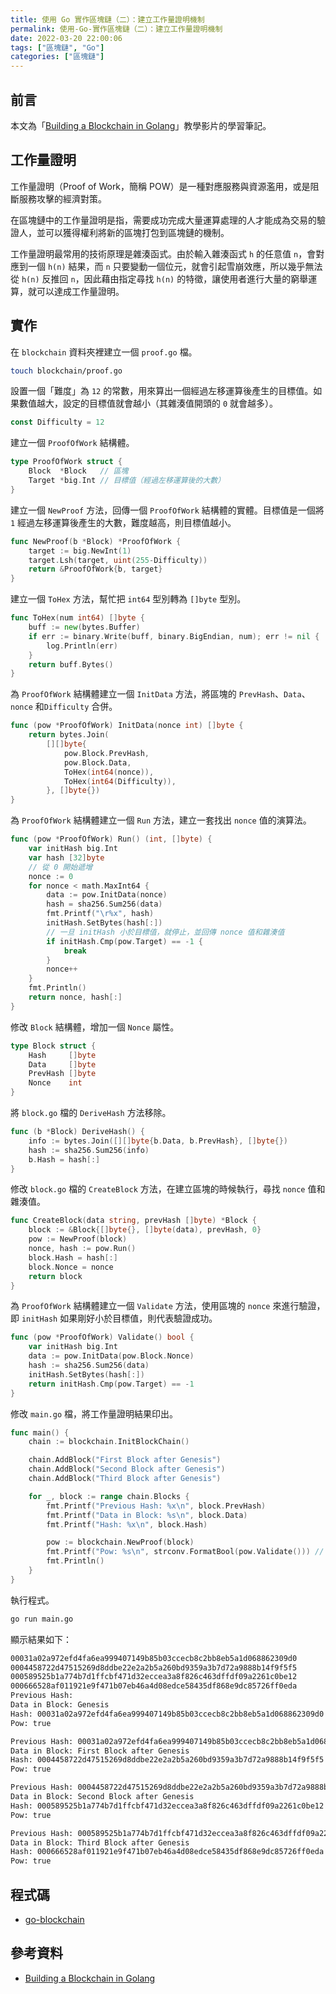 ```yaml
---
title: 使用 Go 實作區塊鏈（二）：建立工作量證明機制
permalink: 使用-Go-實作區塊鏈（二）：建立工作量證明機制
date: 2022-03-20 22:00:06
tags: ["區塊鏈", "Go"]
categories: ["區塊鏈"]
---
```


## 前言

本文為「[Building a Blockchain in Golang]((https://youtu.be/mYlHT9bB6OE))」教學影片的學習筆記。

## 工作量證明

工作量證明（Proof of Work，簡稱 POW）是一種對應服務與資源濫用，或是阻斷服務攻擊的經濟對策。

在區塊鏈中的工作量證明是指，需要成功完成大量運算處理的人才能成為交易的驗證人，並可以獲得權利將新的區塊打包到區塊鏈的機制。

工作量證明最常用的技術原理是雜湊函式。由於輸入雜湊函式 `h` 的任意值 `n`，會對應到一個 `h(n)` 結果，而 `n` 只要變動一個位元，就會引起雪崩效應，所以幾乎無法從 `h(n)` 反推回 `n`，因此藉由指定尋找 `h(n)` 的特徵，讓使用者進行大量的窮舉運算，就可以達成工作量證明。

## 實作

在 `blockchain` 資料夾裡建立一個 `proof.go` 檔。

```BASH
touch blockchain/proof.go
```

設置一個「難度」為 `12` 的常數，用來算出一個經過左移運算後產生的目標值。如果數值越大，設定的目標值就會越小（其雜湊值開頭的 `0` 就會越多）。

```GO
const Difficulty = 12
```

建立一個 `ProofOfWork` 結構體。

```GO
type ProofOfWork struct {
	Block  *Block   // 區塊
	Target *big.Int // 目標值（經過左移運算後的大數）
}
```

建立一個 `NewProof` 方法，回傳一個 `ProofOfWork` 結構體的實體。目標值是一個將 `1` 經過左移運算後產生的大數，難度越高，則目標值越小。

```GO
func NewProof(b *Block) *ProofOfWork {
	target := big.NewInt(1)
	target.Lsh(target, uint(255-Difficulty))
	return &ProofOfWork{b, target}
}
```

建立一個 `ToHex` 方法，幫忙把 `int64` 型別轉為 `[]byte` 型別。

```GO
func ToHex(num int64) []byte {
	buff := new(bytes.Buffer)
	if err := binary.Write(buff, binary.BigEndian, num); err != nil {
		log.Println(err)
	}
	return buff.Bytes()
}
```

為 `ProofOfWork` 結構體建立一個 `InitData` 方法，將區塊的 `PrevHash`、`Data`、`nonce` 和`Difficulty` 合併。

```GO
func (pow *ProofOfWork) InitData(nonce int) []byte {
	return bytes.Join(
		[][]byte{
			pow.Block.PrevHash,
			pow.Block.Data,
			ToHex(int64(nonce)),
			ToHex(int64(Difficulty)),
		}, []byte{})
}
```

為 `ProofOfWork` 結構體建立一個 `Run` 方法，建立一套找出 `nonce` 值的演算法。

```GO
func (pow *ProofOfWork) Run() (int, []byte) {
	var initHash big.Int
	var hash [32]byte
	// 從 0 開始遞增
	nonce := 0
	for nonce < math.MaxInt64 {
		data := pow.InitData(nonce)
		hash = sha256.Sum256(data)
		fmt.Printf("\r%x", hash)
		initHash.SetBytes(hash[:])
		// 一旦 initHash 小於目標值，就停止，並回傳 nonce 值和雜湊值
		if initHash.Cmp(pow.Target) == -1 {
			break
		}
		nonce++
	}
	fmt.Println()
	return nonce, hash[:]
}
```

修改 `Block` 結構體，增加一個 `Nonce` 屬性。

```GO
type Block struct {
	Hash     []byte
	Data     []byte
	PrevHash []byte
	Nonce    int
}
```

將 `block.go` 檔的 `DeriveHash` 方法移除。

```GO
func (b *Block) DeriveHash() {
	info := bytes.Join([][]byte{b.Data, b.PrevHash}, []byte{})
	hash := sha256.Sum256(info)
	b.Hash = hash[:]
}
```

修改 `block.go` 檔的  `CreateBlock` 方法，在建立區塊的時候執行，尋找 `nonce` 值和雜湊值。

```GO
func CreateBlock(data string, prevHash []byte) *Block {
	block := &Block{[]byte{}, []byte(data), prevHash, 0}
	pow := NewProof(block)
	nonce, hash := pow.Run()
	block.Hash = hash[:]
	block.Nonce = nonce
	return block
}
```

為 `ProofOfWork` 結構體建立一個 `Validate` 方法，使用區塊的 `nonce` 來進行驗證，即 `initHash` 如果剛好小於目標值，則代表驗證成功。

```GO
func (pow *ProofOfWork) Validate() bool {
	var initHash big.Int
	data := pow.InitData(pow.Block.Nonce)
	hash := sha256.Sum256(data)
	initHash.SetBytes(hash[:])
	return initHash.Cmp(pow.Target) == -1
}
```

修改 `main.go` 檔，將工作量證明結果印出。

```GO
func main() {
	chain := blockchain.InitBlockChain()

	chain.AddBlock("First Block after Genesis")
	chain.AddBlock("Second Block after Genesis")
	chain.AddBlock("Third Block after Genesis")

	for _, block := range chain.Blocks {
		fmt.Printf("Previous Hash: %x\n", block.PrevHash)
		fmt.Printf("Data in Block: %s\n", block.Data)
		fmt.Printf("Hash: %x\n", block.Hash)

		pow := blockchain.NewProof(block)
		fmt.Printf("Pow: %s\n", strconv.FormatBool(pow.Validate())) // 驗證
		fmt.Println()
	}
}
```

執行程式。

```BASH
go run main.go
```

顯示結果如下：

```BASH
00031a02a972efd4fa6ea999407149b85b03ccecb8c2bb8eb5a1d068862309d0
0004458722d47515269d8ddbe22e2a2b5a260bd9359a3b7d72a9888b14f9f5f5
000589525b1a774b7d1ffcbf471d32eccea3a8f826c463dffdf09a2261c0be12
000666528af011921e9f471b07eb46a4d08edce58435df868e9dc85726ff0eda
Previous Hash:
Data in Block: Genesis
Hash: 00031a02a972efd4fa6ea999407149b85b03ccecb8c2bb8eb5a1d068862309d0
Pow: true

Previous Hash: 00031a02a972efd4fa6ea999407149b85b03ccecb8c2bb8eb5a1d068862309d0
Data in Block: First Block after Genesis
Hash: 0004458722d47515269d8ddbe22e2a2b5a260bd9359a3b7d72a9888b14f9f5f5
Pow: true

Previous Hash: 0004458722d47515269d8ddbe22e2a2b5a260bd9359a3b7d72a9888b14f9f5f5
Data in Block: Second Block after Genesis
Hash: 000589525b1a774b7d1ffcbf471d32eccea3a8f826c463dffdf09a2261c0be12
Pow: true

Previous Hash: 000589525b1a774b7d1ffcbf471d32eccea3a8f826c463dffdf09a2261c0be12
Data in Block: Third Block after Genesis
Hash: 000666528af011921e9f471b07eb46a4d08edce58435df868e9dc85726ff0eda
Pow: true
```

## 程式碼

- [go-blockchain](https://github.com/memochou1993/go-blockchain)

## 參考資料

- [Building a Blockchain in Golang](https://youtu.be/mYlHT9bB6OE)
